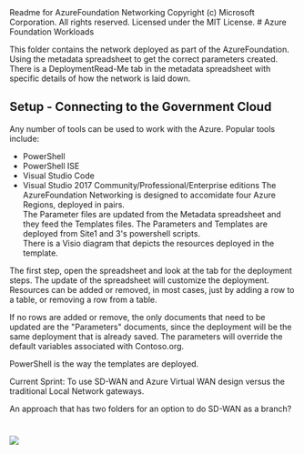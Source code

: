 </H1>Readme for AzureFoundation Networking</H1>
Copyright (c) Microsoft Corporation. All rights reserved.
Licensed under the MIT License.
# Azure Foundation Workloads

This folder contains the network deployed as part of the AzureFoundation.  Using the metadata spreadsheet to get the correct parameters created.  
There is a DeploymentRead-Me tab in the metadata spreadsheet with specific details of how the network is laid down.

## Setup - Connecting to the Government Cloud
Any number of tools can be used to work with the Azure. Popular tools include:
* PowerShell
* PowerShell ISE
* Visual Studio Code
* Visual Studio 2017 Community/Professional/Enterprise editions
The AzureFoundation Networking is designed to accomidate four Azure Regions, deployed in pairs.  
The Parameter files are updated from the Metadata spreadsheet and they feed the Templates files.
The Parameters and Templates are deployed from Site1 and 3's powershell scripts.  
There is a Visio diagram that depicts the resources deployed in the template.  

The first step, open the spreadsheet and look at the tab for the deployment steps.  The update of the spreadsheet will customize the deployment.  Resources can be added or removed, in most cases, just by adding a row to a table, or removing a row from a table.  

If no rows are added or remove, the only documents that need to be updated are the "Parameters" documents, since the deployment will be the same deployment that is already saved.  The parameters will override the default variables associated with Contoso.org.

PowerShell is the way the templates are deployed.  

Current Sprint:  To use SD-WAN and Azure Virtual WAN design versus the traditional Local Network gateways.  

An approach that has two folders for an option to do SD-WAN as a branch?

<h1>

<a href="https://portal.azure.com/#create/Microsoft.Template/uri/https%3A%2F%2Fraw.githubusercontent.com%2FDarylsCorner%2FARM-Templates%2Fmaster%2Fvm-from-user-image%2Fazuredeploy.json" target="_blank">
    <img src="http://azuredeploy.net/deploybutton.png"/>
</a>
